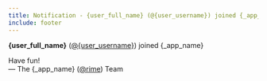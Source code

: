 ```yaml
---
title: Notification - {user_full_name} (@{user_username}) joined {_app_name}
include: footer
---
```


**{user_full_name}** ([@{user_username}]({_app_base_url}/@{user_username})) joined {_app_name}

Have fun!  
&mdash; The {_app_name} ([@rime]({_app_base_url}/@rime])) Team